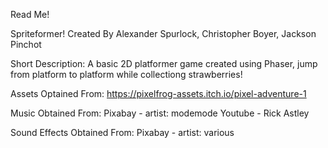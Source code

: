 Read Me!

Spriteformer!
Created By Alexander Spurlock, Christopher Boyer, Jackson Pinchot


Short Description:
A basic 2D platformer game created using Phaser, jump from platform to platform while collectiong strawberries!





Assets Optained From:
https://pixelfrog-assets.itch.io/pixel-adventure-1


Music Obtained From:
Pixabay - artist: modemode
Youtube - Rick Astley


Sound Effects Obtained From:
Pixabay - artist: various